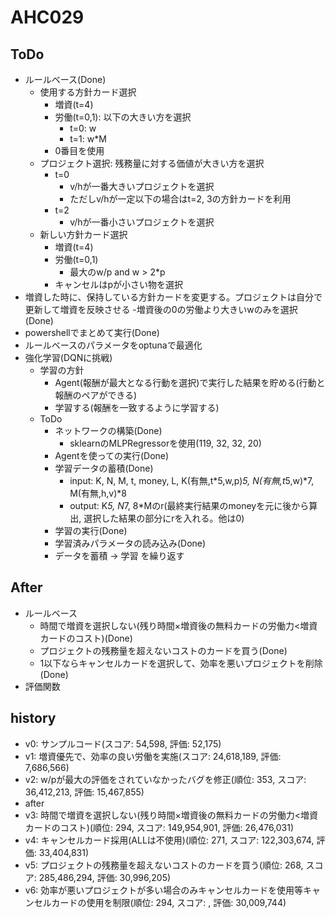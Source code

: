 # AHC029

## ToDo

- ルールベース(Done)
  - 使用する方針カード選択
    - 増資(t=4)
    - 労働(t=0,1): 以下の大きい方を選択
      - t=0: w
      - t=1: w*M
    - 0番目を使用
  - プロジェクト選択: 残務量に対する価値が大きい方を選択
    - t=0
      - v/hが一番大きいプロジェクトを選択
      - ただしv/hが一定以下の場合はt=2, 3の方針カードを利用
    - t=2
      - v/hが一番小さいプロジェクトを選択
  - 新しい方針カード選択
    - 増資(t=4)
    - 労働(t=0,1)
      - 最大のw/p and w > 2*p
    - キャンセルはpが小さい物を選択
- 増資した時に、保持している方針カードを変更する。プロジェクトは自分で更新して増資を反映させる
-増資後の0の労働より大きいwのみを選択(Done)
- powershellでまとめて実行(Done)
- ルールベースのパラメータをoptunaで最適化
- 強化学習(DQNに挑戦)
  - 学習の方針
    - Agent(報酬が最大となる行動を選択)で実行した結果を貯める(行動と報酬のペアができる)
    - 学習する(報酬を一致するように学習する)
  - ToDo
    - ネットワークの構築(Done)
      - sklearnのMLPRegressorを使用(119, 32, 32, 20)
    - Agentを使っての実行(Done)
    - 学習データの蓄積(Done)
      - input: K, N, M, t, money, L, K(有無,t*5,w,p)*5, N(有無,t*5,w)*7, M(有無,h,v)*8
      - output: K*5, N*7, 8*Mのr(最終実行結果のmoneyを元に後から算出, 選択した結果の部分にrを入れる。他は0)
    - 学習の実行(Done)
    - 学習済みパラメータの読み込み(Done)
    - データを蓄積 -> 学習 を繰り返す

## After

- ルールベース
  - 時間で増資を選択しない(残り時間×増資後の無料カードの労働力<増資カードのコスト)(Done)
  - プロジェクトの残務量を超えないコストのカードを買う(Done)
  - 1以下ならキャンセルカードを選択して、効率を悪いプロジェクトを削除(Done)
- 評価関数

## history

- v0: サンプルコード(スコア: 54,598, 評価: 52,175)
- v1: 増資優先で、効率の良い労働を実施(スコア: 24,618,189, 評価: 7,686,566)
- v2: w/pが最大の評価をされていなかったバグを修正(順位: 353, スコア: 36,412,213, 評価: 15,467,855)
- after
- v3: 時間で増資を選択しない(残り時間×増資後の無料カードの労働力<増資カードのコスト)(順位: 294, スコア: 149,954,901, 評価: 26,476,031)
- v4: キャンセルカード採用(ALLは不使用)(順位: 271, スコア: 122,303,674, 評価: 33,404,831)
- v5: プロジェクトの残務量を超えないコストのカードを買う(順位: 268, スコア: 285,486,294, 評価: 30,996,205)
- v6: 効率が悪いプロジェクトが多い場合のみキャンセルカードを使用等キャンセルカードの使用を制限(順位: 294, スコア: , 評価: 30,009,744)
